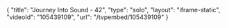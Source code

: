 {
    "title": "Journey Into Sound - 42",
    "type": "solo",
    "layout": "iframe-static",
    "videoId": "105439109",
    "url": "\/tvpembed\/105439109"
}